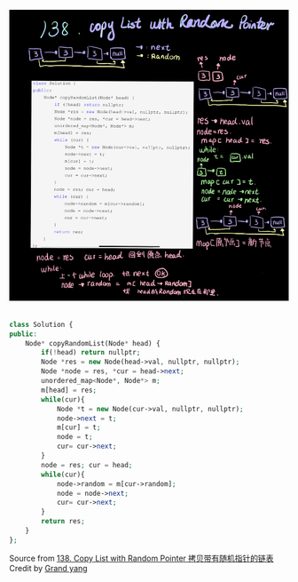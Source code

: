 ![snapshot](138.jpeg)
```php

class Solution {
public:
    Node* copyRandomList(Node* head) {
        if(!head) return nullptr;
        Node *res = new Node(head->val, nullptr, nullptr);
        Node *node = res, *cur = head->next;
        unordered_map<Node*, Node*> m;
        m[head] = res;
        while(cur){
            Node *t = new Node(cur->val, nullptr, nullptr);
            node->next = t;
            m[cur] = t;
            node = t;
            cur= cur->next;
        }
        node = res; cur = head;
        while(cur){
            node->random = m[cur->random];
            node = node->next;
            cur= cur->next;
        }
        return res;
    }
};
```
Source from [138. Copy List with Random Pointer 拷贝带有随机指针的链表](https://www.cnblogs.com/grandyang/p/4261431.html)<br>
Credit by [Grand yang](https://www.cnblogs.com/grandyang/)
